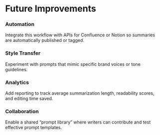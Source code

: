 # Future Improvements

### Automation
Integrate this workflow with APIs for Confluence or Notion so summaries are automatically published or tagged.

### Style Transfer
Experiment with prompts that mimic specific brand voices or tone guidelines.

### Analytics
Add reporting to track average summarization length, readability scores, and editing time saved.

### Collaboration
Enable a shared “prompt library” where writers can contribute and test effective prompt templates.
